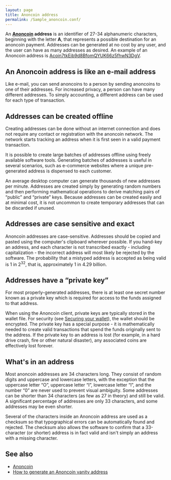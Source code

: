 ```yaml
---
layout: page
title: Anoncoin address
permalink: /Sample_anoncoin.conf/
---
```


An **[Anoncoin](/About_Anoncoin) address** is an identifier of 27-34 alphanumeric characters, beginning with the letter **A**, that represents a possible destination for an anoncoin payment. Addresses can be generated at no cost by any user, and the user can have as many addresses as desired. An example of an Anoncoin address is [Acoin7tkEib9d8BfomQYUK66z5fhwN3DgV](/Donate).

An Anoncoin address is like an e-mail address
---------------------------------------------

Like e-mail, you can send anoncoins to a person by sending anoncoins to one of their addresses. For increased privacy, a person can have many different addresses. To simply accounting, a different address can be used for each type of transaction.

Addresses can be created offline
--------------------------------

Creating addresses can be done without an internet connection and does not require any contact or registration with the anoncoin network. The network starts tracking an address when it is first seen in a valid payment transaction.

It is possible to create large batches of addresses offline using freely available software tools. Generating batches of addresses is useful in several scenarios, such as e-commerce websites where a unique pre-generated address is dispensed to each customer.

An average desktop computer can generate thousands of new addresses per minute. Addresses are created simply by generating random numbers and then performing mathematical operations to derive matching pairs of “public” and “private” keys. Because addresses can be created easily and at minimal cost, it is not uncommon to create temporary addresses that can be discarded if unused.

Addresses are case sensitive and exact
--------------------------------------

Anoncoin addresses are case-sensitive. Addresses should be copied and pasted using the computer's clipboard wherever possible. If you hand-key an address, and each character is not transcribed exactly - including capitalization - the incorrect address will most likely be rejected by the software. The probability that a mistyped address is accepted as being valid is 1 in 2<sup>32</sup>, that is, approximately 1 in 4.29 billion.

Addresses have a “private key”
------------------------------

For most properly-generated addresses, there is at least one secret number known as a private key which is required for access to the funds assigned to that address.

When using the Anoncoin client, private keys are typically stored in the wallet file. For security (see [Securing your wallet](/Securing_your_wallet)), the wallet should be encrypted. The private key has a special purpose - it is mathematically needed to create valid transactions that spend the funds originally sent to the address. If the private key to an address is lost (for example, in a hard drive crash, fire or other natural disaster), any associated coins are effectively lost forever.

What's in an address
--------------------

Most anoncoin addresses are 34 characters long. They consist of random digits and uppercase and lowercase letters, with the exception that the uppercase letter “O”, uppercase letter “I”, lowercase letter “l”, and the number “0” are never used to prevent visual ambiguity. Some addresses can be shorter than 34 characters (as few as 27 in theory) and still be valid. A significant percentage of addresses are only 33 characters, and some addresses may be even shorter.

Several of the characters inside an Anoncoin address are used as a checksum so that typographical errors can be automatically found and rejected. The checksum also allows the software to confirm that a 33-character (or shorter) address is in fact valid and isn't simply an address with a missing character.

See also
--------

-   [Anoncoin](/About_Anoncoin)
-   [How to generate an Anoncoin vanity address](/How_to_generate_an_Anoncoin_vanity_address)
